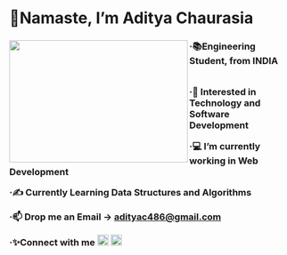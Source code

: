 <h1> 🙏Namaste, I’m Aditya Chaurasia</h1>
<div>
 <img align="left" width="320" height="220" src="https://c.tenor.com/uOImBN2OzjEAAAAi/namaste-yoga.gif">
<h3>
  ·📚Engineering Student, from INDIA
  <br></br>
  
  ·🤩 Interested in Technology and Software Development
  
  ·💻 I’m currently working in Web Development
  
  ·✍️ Currently Learning Data Structures and Algorithms
  
  ·📫 Drop me an Email -> adityac486@gmail.com

  ·✨Connect with me
[<img alt="alt_text" height="20px"  src="https://upload.wikimedia.org/wikipedia/commons/thumb/c/ca/LinkedIn_logo_initials.png/800px-LinkedIn_logo_initials.png" />](https://www.linkedin.com/in/aditya-chaurasia-449633188/) 
   [<img alt="alt_text" height="20px"  src="https://upload.wikimedia.org/wikipedia/commons/thumb/e/e7/Instagram_logo_2016.svg/800px-Instagram_logo_2016.svg.png" />](https://www.instagram.com/thissideaditya/)
  </h3>
  </div>

